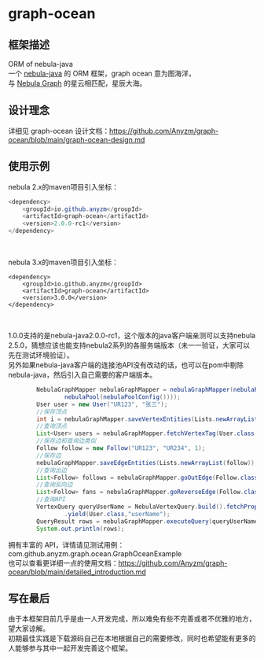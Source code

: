 # graph-ocean
## 框架描述
ORM of nebula-java
<br/>
一个 [nebula-java](https://github.com/vesoft-inc/nebula-java) 的 ORM 框架，graph ocean 意为图海洋，
<br/>
与 [Nebula Graph](https://github.com/vesoft-inc/nebula) 的星云相匹配，星辰大海。

## 设计理念

详细见 graph-ocean 设计文档：https://github.com/Anyzm/graph-ocean/blob/main/graph-ocean-design.md

## 使用示例
nebula 2.x的maven项目引入坐标：
```java
<dependency>
    <groupId>io.github.anyzm</groupId>
    <artifactId>graph-ocean</artifactId>
    <version>2.0.0-rc1</version>
</dependency>
```
<br/>

nebula 3.x的maven项目引入坐标：
```
<dependency>
    <groupId>io.github.anyzm</groupId>
    <artifactId>graph-ocean</artifactId>
    <version>3.0.0</version>
</dependency>
```

<br/>

1.0.0支持的是nebula-java2.0.0-rc1，这个版本的java客户端亲测可以支持nebula 2.5.0，猜想应该也能支持nebula2系列的各服务端版本（未一一验证，大家可以先在测试环境验证）。
<br/>
另外如果nebula-java客户端的连接池API没有改动的话，也可以在pom中剔除nebula-java，然后引入自己需要的客户端版本。

```java
        NebulaGraphMapper nebulaGraphMapper = nebulaGraphMapper(nebulaPoolSessionManager(
                nebulaPool(nebulaPoolConfig())));
        User user = new User("UR123", "张三");
        //保存顶点
        int i = nebulaGraphMapper.saveVertexEntities(Lists.newArrayList(user));
        //查询顶点
        List<User> users = nebulaGraphMapper.fetchVertexTag(User.class, "UR123");
        //保存边和查询边类似
        Follow follow = new Follow("UR123", "UR234", 1);
        //保存边
        nebulaGraphMapper.saveEdgeEntities(Lists.newArrayList(follow));
        //查询出边
        List<Follow> follows = nebulaGraphMapper.goOutEdge(Follow.class, "UR123");
        //查询反向边
        List<Follow> fans = nebulaGraphMapper.goReverseEdge(Follow.class, "UR123");
        //查询API
        VertexQuery queryUserName = NebulaVertexQuery.build().fetchPropOn(User.class, "UR123")
                .yield(User.class,"userName");
        QueryResult rows = nebulaGraphMapper.executeQuery(queryUserName);
        System.out.println(rows);
```

拥有丰富的 API，详情请见测试用例：com.github.anyzm.graph.ocean.GraphOceanExample
<br/>
也可以查看更详细一点的使用文档：https://github.com/Anyzm/graph-ocean/blob/main/detailed_introduction.md


## 写在最后
由于本框架目前几乎是由一人开发完成，所以难免有些不完善或者不优雅的地方，望大家谅解。
<br/>
初期最佳实践是下载源码自己在本地根据自己的需要修改，同时也希望能有更多的人能够参与其中一起开发完善这个框架。


